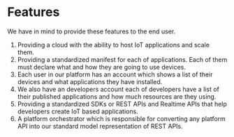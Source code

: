 # Features

We have in mind to provide these features to the end user.

1. Providing a cloud with the ability to host IoT applications and scale them.
2. Providing a standardized manifest for each of applications. Each of them
must declare what and how they are going to use devices.
3. Each user in our platform has an account which shows a list of their devices
and what applications they have installed.
4. We also have an developers account each of developers have a list of their
published applications and how much resources are they using.
5. Providing a standardized SDKs or REST APIs and Realtime APIs that help
developers create IoT based applications.
6. A platform orchestrator which is responsible for converting any platform
API into our standard model representation of REST APIs.
